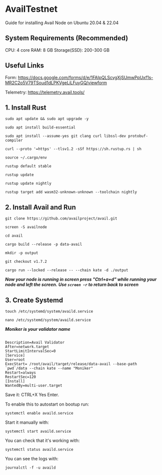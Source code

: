 # AvailTestnet
Guide for installing Avail Node on Ubuntu 20.04 &amp; 22.04

## System Requirements (Recommended)

CPU: 4 core
RAM: 8 GB
Storage(SSD): 200-300 GB

## Useful Links

Form: https://docs.google.com/forms/d/e/1FAIpQLScvgXjSUmwPpUxf1s-MR2C2o5V79TSoud1dLPKVgeLiLFuyGQ/viewform

Telemetry: https://telemetry.avail.tools/

## 1. Install Rust


`sudo apt update && sudo apt upgrade -y`

`sudo apt install build-essential`

``sudo apt install --assume-yes git clang curl libssl-dev protobuf-compiler``

``curl --proto '=https' --tlsv1.2 -sSf https://sh.rustup.rs | sh``

``source ~/.cargo/env``

``rustup default stable``

``rustup update``

``rustup update nightly``

``rustup target add wasm32-unknown-unknown --toolchain nightly``

## 2. Install Avail and Run

``git clone https://github.com/availproject/avail.git``

``screen -S availnode``

``cd avail``

``cargo build --release -p data-avail``

``mkdir -p output``

``git checkout v1.7.2``

``cargo run --locked --release -- --chain kate -d ./output``

***Now your node is running in screen press "Ctrl+a+d" while running your node and left the screen.***
***Use ``screen -r`` to return back to screen***

## 3. Create Systemd

``touch /etc/systemd/system/availd.service``

``nano /etc/systemd/system/availd.service``

***Moniker is your validator name***

```[Unit]

Description=Avail Validator
After=network.target
StartLimitIntervalSec=0
[Service]
User=root
ExecStart= /root/avail/target/release/data-avail --base-path `pwd`/data --chain kate --name "Moniker"
Restart=always
RestartSec=120
[Install]
WantedBy=multi-user.target
```

Save it: CTRL+X Yes Enter.


To enable this to autostart on bootup run:

``systemctl enable availd.service``

Start it manually with:

``systemctl start availd.service``

You can check that it's working with:

``systemctl status availd.service``

You can see the logs with:

``journalctl -f -u availd``



